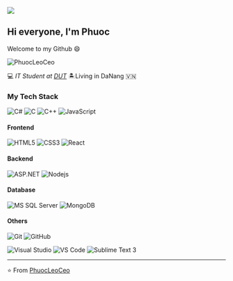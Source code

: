 ![](https://komarev.com/ghpvc/?username=phuocleoceo&color=green&style=flat-square&label=Profile+Viewers)

## Hi everyone, I'm Phuoc 
Welcome to my Github 😄

![PhuocLeoCeo](https://tintuctuyensinh.vn/wp-content/uploads/2020/10/ma-nganh-dai-hoc-bach-khoa-da-nang-1.jpg "PhuocLeoCeo")

:computer: _IT Student at [DUT](http://dut.udn.vn/)_ :desert_island:Living in DaNang :vietnam:

### My Tech Stack

![C#](https://img.shields.io/badge/-C%23-blue?style=flat-square&logo=c-sharp)
![C](https://img.shields.io/badge/-C-red?style=flat-square&logo=c)
![C++](https://img.shields.io/badge/-C++-yellow?style=flat-square&logo=c%2B%2B)
![JavaScript](https://img.shields.io/badge/-JavaScript-%23F7DF1C?style=flat-square&logo=javascript&logoColor=000000&labelColor=%23F7DF1C&color=%23FFCE5A)

#### Frontend
![HTML5](https://img.shields.io/badge/-HTML5-%23E44D27?style=flat-square&logo=html5&logoColor=ffffff)
![CSS3](https://img.shields.io/badge/-CSS3-%231572B6?style=flat-square&logo=css3)
![React](https://img.shields.io/badge/-React-%23282C34?style=flat-square&logo=react)

#### Backend
![ASP.NET](https://img.shields.io/badge/-ASP.NET-blue?style=flat-square&logo=.NET)
![Nodejs](https://img.shields.io/badge/-Nodejs-black?style=flat-square&logo=Node.js)

#### Database
![MS SQL Server](http://img.shields.io/badge/-MS%20SQL%20Server-CC2927?style=flat-square&logo=microsoft-sql-server&logoColor=ffffff)
![MongoDB](https://img.shields.io/badge/-MongoDB-green?style=flat-square&logo=mongodb)

#### Others
![Git](https://img.shields.io/badge/-Git-%23F05032?style=flat-square&logo=git&logoColor=%23ffffff)
![GitHub](https://img.shields.io/badge/-GitHub-181717?style=flat-square&logo=github)

![Visual Studio](https://img.shields.io/badge/-Visual%20Studio-purple?style=flat-square&logo=visual-studio)
![VS Code](http://img.shields.io/badge/-VS%20Code-007ACC?style=flat-square&logo=visual-studio-code&logoColor=ffffff)
![Sublime Text 3](https://img.shields.io/badge/-Sublime%20Text%203-007ACC?style=flat-square&logo=sublime-text&logoColor=orange)

---
⭐️ From [PhuocLeoCeo](https://github.com/phuocleoceo)
